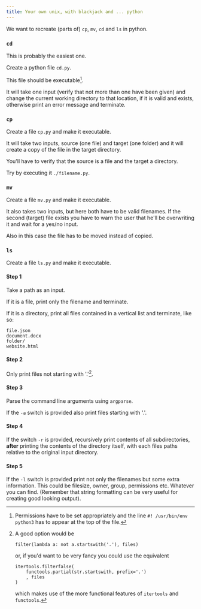 ```yaml
---
title: Your own unix, with blackjack and ... python
---
```


We want to recreate (parts of) `cp`, `mv`, `cd` and `ls` in python.


### `cd`

This is probably the easiest one.

Create a python file `cd.py`.

This file should be executable[^executable]. 

[^executable]:
    Permissions have to be set appropriately and the line `#! /usr/bin/env python3` has to appear at the top of the file.
    
It will take one input (verify that not more than one have been given) and change the current working directory to that location, if it is valid and exists, otherwise print an error message and terminate.


### `cp`

Create a file `cp.py` and make it executable.

It will take two inputs, source (one file) and target (one folder) and it will create a copy of the file in the target directory.

You'll have to verify that the source is a file and the target a directory.
    
Try by executing it `./filename.py`.


### `mv`

Create a file `mv.py` and make it executable.

It also takes two inputs, but here both have to be valid filenames. If the second (target) file exists you have to warn the user that he'll be overwriting it and wait for a yes/no input.

Also in this case the file has to be moved instead of copied.


### `ls`

Create a file `ls.py` and make it executable.

#### Step 1

Take a path as an input.

If it is a file, print only the filename and terminate.

If it is a directory, print all files contained in a vertical list and terminate, like so:

```
file.json
document.docx
folder/
website.html
```

#### Step 2

Only print files not starting with '.'[^filter].

[^filter]:
    A good option would be 
    
    ```
    filter(lambda a: not a.startswith('.'), files)
    ```
    
    or, if you'd want to be very fancy you could use the equivalent 
    
    ```
    itertools.filterfalse(
        functools.partial(str.startswith, prefix='.')
        , files
    )
    ```
    
    which makes use of the more functional features of `itertools` and `functools`.
    

#### Step 3

Parse the command line arguments using `argparse`.

If the `-a` switch is provided also print files starting with '.'.

#### Step 4

If the switch `-r` is provided, recursively print contents of all subdirectories, **after** printing the contents of the directory itself, with each files paths relative to the original input directory.

#### Step 5

If the `-l` switch is provided print not only the filenames but some extra information. This could be filesize, owner, group, permissions etc. Whatever you can find. (Remember that string formatting can be very useful for creating good looking output).